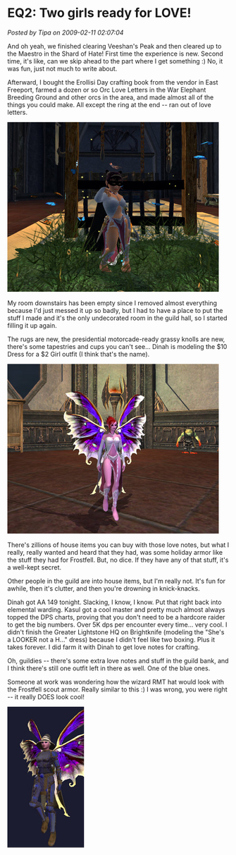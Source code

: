 # EQ2: Two girls ready for LOVE!

*Posted by Tipa on 2009-02-11 02:07:04*

And oh yeah, we finished clearing Veeshan's Peak and then cleared up to the Maestro in the Shard of Hate! First time the experience is new. Second time, it's like, can we skip ahead to the part where I get something :) No, it was fun, just not much to write about.

Afterward, I bought the Erollisi Day crafting book from the vendor in East Freeport, farmed a dozen or so Orc Love Letters in the War Elephant Breeding Ground and other orcs in the area, and made almost all of the things you could make. All except the ring at the end -- ran out of love letters.

![](../../../uploads/2009/02/everquest2-2009-02-11-01-05-41-95.jpg "everquest2-2009-02-11-01-05-41-95")

My room downstairs has been empty since I removed almost everything because I'd just messed it up so badly, but I had to have a place to put the stuff I made and it's the only undecorated room in the guild hall, so I started filling it up again.

The rugs are new, the presidential motorcade-ready grassy knolls are new, there's some tapestries and cups you can't see... Dinah is modeling the $10 Dress for a $2 Girl outfit (I think that's the name).

![](../../../uploads/2009/02/everquest2-2009-02-11-01-31-49-04.jpg "everquest2-2009-02-11-01-31-49-04")

There's zillions of house items you can buy with those love notes, but what I really, really wanted and heard that they had, was some holiday armor like the stuff they had for Frostfell. But, no dice. If they have any of that stuff, it's a well-kept secret.

Other people in the guild are into house items, but I'm really not. It's fun for awhile, then it's clutter, and then you're drowning in knick-knacks.

Dinah got AA 149 tonight. Slacking, I know, I know. Put that right back into elemental warding. Kasul got a cool master and pretty much almost always topped the DPS charts, proving that you don't need to be a hardcore raider to get the big numbers. Over 5K dps per encounter every time... very cool. I didn't finish the Greater Lightstone HQ on Brightknife (modeling the "She's a LOOKER not a H..." dress) because I didn't feel like two boxing. Plus it takes forever. I did farm it with Dinah to get love notes for crafting.

Oh, guildies -- there's some extra love notes and stuff in the guild bank, and I think there's still one outfit left in there as well. One of the blue ones.

Someone at work was wondering how the wizard RMT hat would look with the Frostfell scout armor. Really similar to this :) I was wrong, you were right -- it really DOES look cool!

![](../../../uploads/2009/02/everquest2-2009-02-08-11-30-29-17.jpg "everquest2-2009-02-08-11-30-29-17")
